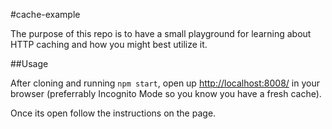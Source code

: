 #cache-example

The purpose of this repo is to have a small playground for learning about HTTP caching and how you might best utilize it.

##Usage

After cloning and running `npm start`, open up [http://localhost:8008/](http://localhost:8008/) in your browser (preferrably Incognito Mode so you know you have a fresh cache).

Once its open follow the instructions on the page.
